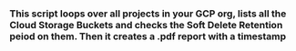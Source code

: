 ### This script loops over all projects in your GCP org, lists all the Cloud Storage Buckets and checks the Soft Delete Retention peiod on them. Then it creates a .pdf report with a timestamp 
